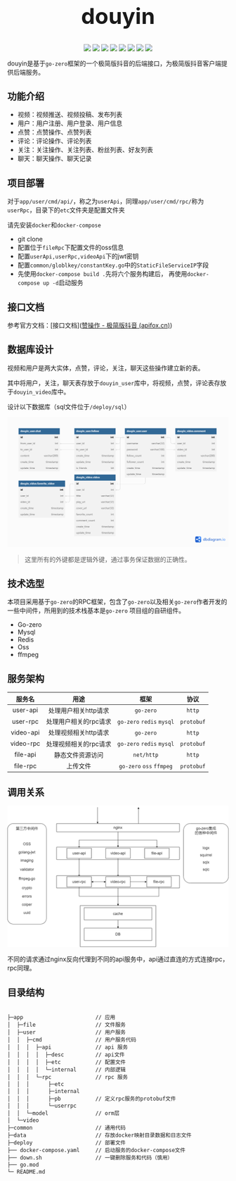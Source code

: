 <h1 align="center" style="font-size:50px">douyin</h1>
<div align=center>
<img src="https://img.shields.io/badge/golang-1.19-blue"/>
<img src="https://img.shields.io/badge/go--zero-1.4.4-yellow"/>
<img src="https://img.shields.io/badge/ffmpeg--go-0.4.1-yellowgreen"/>
<img src="https://img.shields.io/badge/redis-4.0.1-brightgreen"/>
<img src="https://img.shields.io/badge/mysql-8.0.31-red"/>
<img src="https://img.shields.io/badge/oss-2.2.6-orange"/>
<img src="https://img.shields.io/badge/coiper-0.3.5-green"/>
<img src="https://img.shields.io/badge/uuid-1.3.0-greey"/>
</div>


douyin是基于`go-zero`框架的一个极简版抖音的后端接口，为极简版抖音客户端提供后端服务。

## 功能介绍

- 视频：视频推送、视频投稿、发布列表
- 用户：用户注册、用户登录、用户信息
- 点赞：点赞操作、点赞列表
- 评论：评论操作、评论列表
- 关注：关注操作、关注列表、粉丝列表、好友列表
- 聊天：聊天操作、聊天记录

## 项目部署

对于`app/user/cmd/api/`，称之为`userApi`，同理`app/user/cmd/rpc/`称为`userRpc`，目录下的`etc`文件夹是配置文件夹

请先安装`docker`和`docker-compose`

- git clone
- 配置位于`fileRpc`下配置文件的oss信息
- 配置`userApi,userRpc,videoApi`下的jwt密钥
- 配置`common/globlkey/constantKey.go`中的`StaticFileServiceIP`字段
- 先使用`docker-compose build .`先将六个服务构建后， 再使用`docker-compose up -d`启动服务

## 接口文档

参考官方文档：[接口文档]([赞操作 - 极简版抖音 (apifox.cn)](https://www.apifox.cn/apidoc/shared-09d88f32-0b6c-4157-9d07-a36d32d7a75c/api-50707526))

## 数据库设计

视频和用户是两大实体，点赞，评论，关注，聊天这些操作建立新的表。

其中将用户，关注，聊天表存放于`douyin_user`库中，将视频，点赞，评论表存放于`douyin_video`库中。

设计以下数据库（sql文件位于`/deploy/sql`）

![数据库设计图](./deploy/sql/dbModel.png)

> 这里所有的外键都是逻辑外键，通过事务保证数据的正确性。

## 技术选型

本项目采用基于`go-zero`的RPC框架，包含了`go-zero`以及相关`go-zero`作者开发的一些中间件，所用到的技术栈基本是`go-zero`
项目组的自研组件。

- Go-zero
- Mysql
- Redis
- Oss
- ffmpeg

## 服务架构

| 服务名    | 用途                               | 框架                 | 协议       |
| :-------: | :--------------------------------: | :------------------: | :--------: |
| user-api  | 处理用户相关http请求 | `go-zero`            | `http`     |
| user-rpc  | 处理用户相关的rpc请求 | `go-zero` `redis` `mysql` | `protobuf` |
| video-api | 处理视频相关http请求 | `go-zero` | `http` |
| video-rpc | 处理视频相关的rpc请求          | `go-zero` `redis` `mysql` |`protobuf`|
| file-api | 静态文件资源访问 | `net/http` |`http`|
| file-rpc | 上传文件 | `go-zero` `oss` `ffmpeg` |`protobuf`|

## 调用关系

![调用关系](doc/relation.png)

不同的请求通过nginx反向代理到不同的api服务中，api通过直连的方式连接rpc，rpc同理。

## 目录结构

```

├─app						// 应用
│  ├─file					// 文件服务
│  ├─user					// 用户服务
│  │  ├─cmd					// 用户服务代码
│  │  │  ├─api				// api 服务
│  │  │  │  ├─desc			// api文件
│  │  │  │  ├─etc			// 配置文件
│  │  │  │  └─internal		// 内部逻辑
│  │  │  └─rpc				// rpc 服务
│  │  │      ├─etc		
│  │  │      ├─internal
│  │  │      ├─pb			// 定义rpc服务的protobuf文件
│  │  │      └─userrpc
│  │  └─model				// orm层
│  └─video
├─common					// 通用代码
├─data						// 存放docker映射目录数据和日志文件
├─deploy					// 部署文件
├── docker-compose.yaml     // 启动服务的docker-compose文件
├── down.sh					// 一键删除服务和代码（慎用）
├── go.mod
└─ README.md               
```

